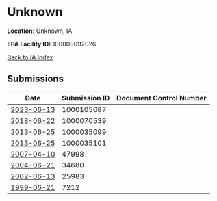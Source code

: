 # Unknown

**Location:** Unknown, IA

**EPA Facility ID:** 100000092026

[Back to IA Index](../../index.md)

## Submissions

| Date | Submission ID | Document Control Number |
|------|--------------|-------------------------|
| [2023-06-13](submissions/1000105687.md) | 1000105687 |  |
| [2018-06-22](submissions/1000070539.md) | 1000070539 |  |
| [2013-06-25](submissions/1000035099.md) | 1000035099 |  |
| [2013-06-25](submissions/1000035101.md) | 1000035101 |  |
| [2007-04-10](submissions/47998.md) | 47998 |  |
| [2004-06-21](submissions/34680.md) | 34680 |  |
| [2002-06-13](submissions/25983.md) | 25983 |  |
| [1999-06-21](submissions/7212.md) | 7212 |  |
